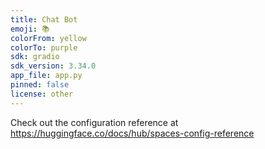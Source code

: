```yaml
---
title: Chat Bot
emoji: 📚
colorFrom: yellow
colorTo: purple
sdk: gradio
sdk_version: 3.34.0
app_file: app.py
pinned: false
license: other
---
```


Check out the configuration reference at https://huggingface.co/docs/hub/spaces-config-reference
